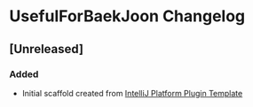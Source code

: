 <!-- Keep a Changelog guide -> https://keepachangelog.com -->

# UsefulForBaekJoon Changelog

## [Unreleased]
### Added
- Initial scaffold created from [IntelliJ Platform Plugin Template](https://github.com/JetBrains/intellij-platform-plugin-template)
